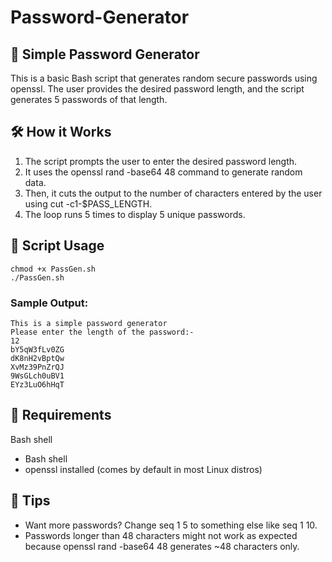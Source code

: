 # Password-Generator
<h2>🔐 Simple Password Generator</h2>
This is a basic Bash script that generates random secure passwords using openssl. The user provides the desired password length, and the script generates 5 passwords of that length.

<h2>🛠️ How it Works</h2>
<ol>
  <li>The script prompts the user to enter the desired password length.</li>
  <li>It uses the openssl rand -base64 48 command to generate random data.</li>
  <li>Then, it cuts the output to the number of characters entered by the user using cut -c1-$PASS_LENGTH.</li>
  <li>The loop runs 5 times to display 5 unique passwords.</li>
</ol>




<h2>📄 Script Usage</h2>

```
chmod +x PassGen.sh
./PassGen.sh
```
<h3>Sample Output:</h3>

```
This is a simple password generator
Please enter the length of the password:-
12
bY5qW3fLv0ZG
dK8nH2vBptQw
XvMz39PnZrQJ
9WsGLch0uBV1
EYz3LuO6hHqT
```

<h2>📌 Requirements</h2>
Bash shell
<ul>
  <li>Bash shell</li>
  <li>openssl installed (comes by default in most Linux distros)</li>
</ul>

<h2>🚀 Tips</h2>
<ul>
  <li>Want more passwords? Change seq 1 5 to something else like seq 1 10.</li>
  <li>Passwords longer than 48 characters might not work as expected because openssl rand -base64 48 generates ~48 characters only.</li>
</ul>

